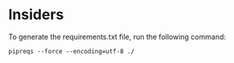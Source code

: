 # Insiders


To generate the requirements.txt file, run the following command:

    pipreqs --force --encoding=utf-8 ./


